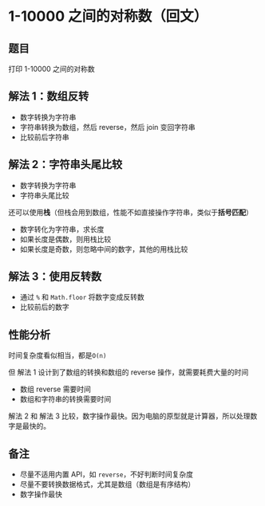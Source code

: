 # 1-10000 之间的对称数（回文）

## 题目

打印 1-10000 之间的对称数

## 解法 1：数组反转

- 数字转换为字符串
- 字符串转换为数组，然后 reverse，然后 join 变回字符串
- 比较前后字符串

## 解法 2：字符串头尾比较

- 数字转换为字符串
- 字符串头尾比较

还可以使用**栈**（但栈会用到数组，性能不如直接操作字符串，类似于**括号匹配**）

- 数字转化为字符串，求长度
- 如果长度是偶数，则用栈比较
- 如果长度是奇数，则忽略中间的数字，其他的用栈比较

## 解法 3：使用反转数

- 通过 `%` 和 `Math.floor` 将数字变成反转数
- 比较前后的数字

## 性能分析

时间复杂度看似相当，都是`O(n)`

但 解法 1 设计到了数组的转换和数组的 reverse 操作，就需要耗费大量的时间

- 数组 reverse 需要时间
- 数组和字符串的转换需要时间

解法 2 和 解法 3 比较，数字操作最快。因为电脑的原型就是计算器，所以处理数字是最快的。

## 备注

- 尽量不适用内置 API，如 `reverse`，不好判断时间复杂度
- 尽量不要转换数据格式，尤其是数组（数组是有序结构）
- 数字操作最快

